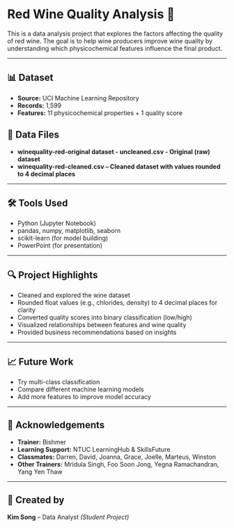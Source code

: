 # Red Wine Quality Analysis 🍷

This is a data analysis project that explores the factors affecting the quality of red wine.
The goal is to help wine producers improve wine quality by understanding which physicochemical features influence the final product.

---

## 📊 Dataset
- **Source:** UCI Machine Learning Repository  
- **Records:** 1,599  
- **Features:** 11 physicochemical properties + 1 quality score

## 📂 Data Files
- **winequality-red-original dataset - uncleaned.csv - Original (raw) dataset**
- **winequality-red-cleaned.csv – Cleaned dataset with values rounded to 4 decimal places**

---

## 🛠️ Tools Used
- Python (Jupyter Notebook)  
- pandas, numpy, matplotlib, seaborn  
- scikit-learn (for model building)  
- PowerPoint (for presentation)  

---

## 🔍 Project Highlights
- Cleaned and explored the wine dataset
- Rounded float values (e.g., chlorides, density) to 4 decimal places for clarity
- Converted quality scores into binary classification (low/high)  
- Visualized relationships between features and wine quality  
- Provided business recommendations based on insights  

---

## 📈 Future Work
- Try multi-class classification  
- Compare different machine learning models  
- Add more features to improve model accuracy  

---

## 🙏 Acknowledgements
- **Trainer:** Bishmer  
- **Learning Support:** NTUC LearningHub & SkillsFuture  
- **Classmates:** Darren, David, Joanna, Grace, Joelle, Marteus, Winston  
- **Other Trainers:** Mridula Singh, Foo Soon Jong, Yegna Ramachandran, Yang Yen Thaw  

---

## 👤 Created by
**Kim Song** – Data Analyst *(Student Project)*
